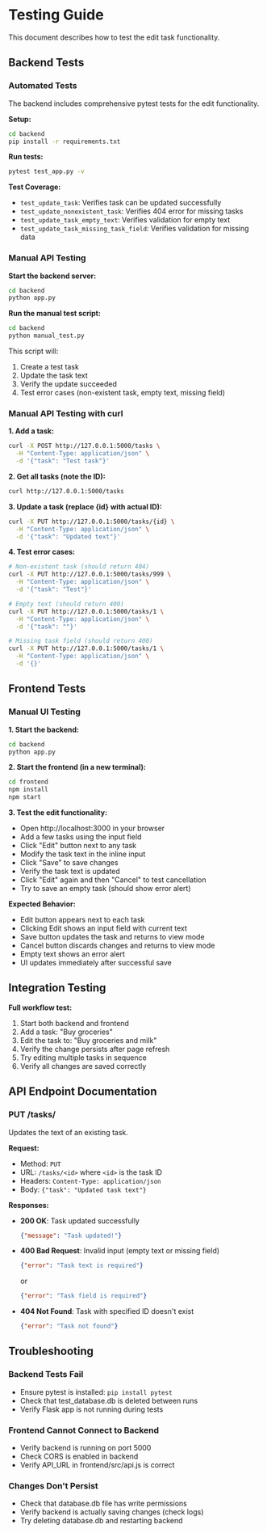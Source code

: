 # Testing Guide

This document describes how to test the edit task functionality.

## Backend Tests

### Automated Tests

The backend includes comprehensive pytest tests for the edit functionality.

**Setup:**
```bash
cd backend
pip install -r requirements.txt
```

**Run tests:**
```bash
pytest test_app.py -v
```

**Test Coverage:**
- `test_update_task`: Verifies task can be updated successfully
- `test_update_nonexistent_task`: Verifies 404 error for missing tasks
- `test_update_task_empty_text`: Verifies validation for empty text
- `test_update_task_missing_task_field`: Verifies validation for missing data

### Manual API Testing

**Start the backend server:**
```bash
cd backend
python app.py
```

**Run the manual test script:**
```bash
cd backend
python manual_test.py
```

This script will:
1. Create a test task
2. Update the task text
3. Verify the update succeeded
4. Test error cases (non-existent task, empty text, missing field)

### Manual API Testing with curl

**1. Add a task:**
```bash
curl -X POST http://127.0.0.1:5000/tasks \
  -H "Content-Type: application/json" \
  -d '{"task": "Test task"}'
```

**2. Get all tasks (note the ID):**
```bash
curl http://127.0.0.1:5000/tasks
```

**3. Update a task (replace {id} with actual ID):**
```bash
curl -X PUT http://127.0.0.1:5000/tasks/{id} \
  -H "Content-Type: application/json" \
  -d '{"task": "Updated text"}'
```

**4. Test error cases:**
```bash
# Non-existent task (should return 404)
curl -X PUT http://127.0.0.1:5000/tasks/999 \
  -H "Content-Type: application/json" \
  -d '{"task": "Test"}'

# Empty text (should return 400)
curl -X PUT http://127.0.0.1:5000/tasks/1 \
  -H "Content-Type: application/json" \
  -d '{"task": ""}'

# Missing task field (should return 400)
curl -X PUT http://127.0.0.1:5000/tasks/1 \
  -H "Content-Type: application/json" \
  -d '{}'
```

## Frontend Tests

### Manual UI Testing

**1. Start the backend:**
```bash
cd backend
python app.py
```

**2. Start the frontend (in a new terminal):**
```bash
cd frontend
npm install
npm start
```

**3. Test the edit functionality:**

- Open http://localhost:3000 in your browser
- Add a few tasks using the input field
- Click "Edit" button next to any task
- Modify the task text in the inline input
- Click "Save" to save changes
- Verify the task text is updated
- Click "Edit" again and then "Cancel" to test cancellation
- Try to save an empty task (should show error alert)

**Expected Behavior:**
- Edit button appears next to each task
- Clicking Edit shows an input field with current text
- Save button updates the task and returns to view mode
- Cancel button discards changes and returns to view mode
- Empty text shows an error alert
- UI updates immediately after successful save

## Integration Testing

**Full workflow test:**
1. Start both backend and frontend
2. Add a task: "Buy groceries"
3. Edit the task to: "Buy groceries and milk"
4. Verify the change persists after page refresh
5. Try editing multiple tasks in sequence
6. Verify all changes are saved correctly

## API Endpoint Documentation

### PUT /tasks/<id>

Updates the text of an existing task.

**Request:**
- Method: `PUT`
- URL: `/tasks/<id>` where `<id>` is the task ID
- Headers: `Content-Type: application/json`
- Body: `{"task": "Updated task text"}`

**Responses:**

- **200 OK**: Task updated successfully
  ```json
  {"message": "Task updated!"}
  ```

- **400 Bad Request**: Invalid input (empty text or missing field)
  ```json
  {"error": "Task text is required"}
  ```
  or
  ```json
  {"error": "Task field is required"}
  ```

- **404 Not Found**: Task with specified ID doesn't exist
  ```json
  {"error": "Task not found"}
  ```

## Troubleshooting

### Backend Tests Fail
- Ensure pytest is installed: `pip install pytest`
- Check that test_database.db is deleted between runs
- Verify Flask app is not running during tests

### Frontend Cannot Connect to Backend
- Verify backend is running on port 5000
- Check CORS is enabled in backend
- Verify API_URL in frontend/src/api.js is correct

### Changes Don't Persist
- Check that database.db file has write permissions
- Verify backend is actually saving changes (check logs)
- Try deleting database.db and restarting backend
